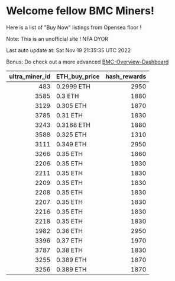 # Welcome fellow BMC Miners!
Here is a list of "Buy Now" listings from Opensea floor !

Note: This is an unofficial site ! NFA DYOR

Last auto update at: Sat Nov 19 21:35:35 UTC 2022

Bonus: Do check out a more advanced [BMC-Overview-Dashboard](https://dune.com/defifunk/BMC-Overview-Dashboard)


|   ultra_miner_id | ETH_buy_price   |   hash_rewards |
|-----------------:|:----------------|---------------:|
|              483 | 0.2999 ETH      |           2950 |
|             3585 | 0.3 ETH         |           1880 |
|             3129 | 0.305 ETH       |           1870 |
|             3785 | 0.31 ETH        |           1830 |
|             3243 | 0.3188 ETH      |           1880 |
|             3588 | 0.325 ETH       |           1310 |
|             3111 | 0.349 ETH       |           2950 |
|             3266 | 0.35 ETH        |           1860 |
|             2206 | 0.35 ETH        |           1830 |
|             2211 | 0.35 ETH        |           1830 |
|             2209 | 0.35 ETH        |           1830 |
|             2208 | 0.35 ETH        |           1830 |
|             2207 | 0.35 ETH        |           1830 |
|             2216 | 0.35 ETH        |           1830 |
|             2218 | 0.35 ETH        |           1830 |
|             1982 | 0.36 ETH        |           2950 |
|             3396 | 0.37 ETH        |           1970 |
|             3787 | 0.38 ETH        |           1830 |
|             3255 | 0.389 ETH       |           1870 |
|             3256 | 0.389 ETH       |           1870 |